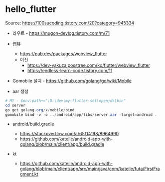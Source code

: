 # hello_flutter

Source: https://100sucoding.tistory.com/20?category=945334


* 라우트 - https://mugon-devlog.tistory.com/m/71
* 웹뷰
    * https://pub.dev/packages/webview_flutter
    * 이전
        * https://dev-yakuza.posstree.com/ko/flutter/webview_flutter
        * https://endless-learn-code.tistory.com/11

* Gomobile 설치 - https://github.com/golang/go/wiki/Mobile

* aar 생성
```powershell
# MY - $env:path+=";D:\dev\my-flutter-set\openjdk\bin"
cd server
go get golang.org/x/mobile/bind
gomobile bind -v -o ../android/app/libs/server.aar -target=android .
```

* android/build.gradle
    * https://stackoverflow.com/a/65114198/8964990
    * https://github.com/kateile/android-app-with-golang/blob/main/client/app/build.gradle

* kt
    * https://github.com/kateile/android-app-with-golang/blob/main/client/app/src/main/java/com/kateile/futa/FirstFragment.kt
